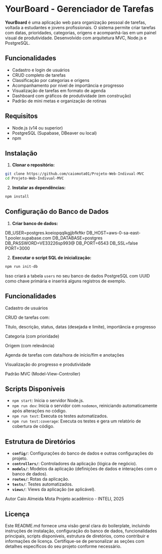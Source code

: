 # YourBoard - Gerenciador de Tarefas

**YourBoard** é uma aplicação web para organização pessoal de tarefas, voltada a estudantes e jovens profissionais. O sistema permite criar tarefas com datas, prioridades, categorias, origens e acompanhá-las em um painel visual de produtividade. Desenvolvido com arquitetura MVC, Node.js e PostgreSQL.

## Funcionalidades

- Cadastro e login de usuários
- CRUD completo de tarefas
- Classificação por categorias e origens
- Acompanhamento por nível de importância e progresso
- Visualização de tarefas em formato de agenda
- Dashboard com gráficos de produtividade (em construção)
- Padrão de mini metas e organização de rotinas

## Requisitos

- Node.js (v14 ou superior)
- PostgreSQL (Supabase, DBeaver ou local)
- npm

## Instalação

1. **Clonar o repositório:**

```bash
git clone https://github.com/caiomota01/Projeto-Web-Indivual-MVC
cd Projeto-Web-Indivual-MVC
```


2. **Instalar as dependências:**
    
```bash
npm install
```

Configuração do Banco de Dados
------------------------------

1. **Criar banco de dados:**
    
DB_USER=postgres.koeiopqqlkgjjbfkftkr
DB_HOST=aws-0-sa-east-1.pooler.supabase.com
DB_DATABASE=postgres
DB_PASSWORD=VE33226sp993@
DB_PORT=6543
DB_SSL=false
PORT=3000
    
2. **Executar o script SQL de inicialização:**
    
```bash
npm run init-db
```
    
Isso criará a tabela `users` no seu banco de dados PostgreSQL com UUID como chave primária e inserirá alguns registros de exemplo.
    

Funcionalidades
---------------

Cadastro de usuários

CRUD de tarefas com:

Título, descrição, status, datas (desejada e limite), importância e progresso

Categoria (com prioridade)

Origem (com relevância)

Agenda de tarefas com data/hora de início/fim e anotações

Visualização do progresso e produtividade

Padrão MVC (Model-View-Controller)

Scripts Disponíveis
-------------------

* `npm start`: Inicia o servidor Node.js.
* `npm run dev`: Inicia o servidor com `nodemon`, reiniciando automaticamente após alterações no código.
* `npm run test`: Executa os testes automatizados.
* `npm run test:coverage`: Executa os testes e gera um relatório de cobertura de código.

Estrutura de Diretórios
-----------------------

* **`config/`**: Configurações do banco de dados e outras configurações do projeto.
* **`controllers/`**: Controladores da aplicação (lógica de negócio).
* **`models/`**: Modelos da aplicação (definições de dados e interações com o banco de dados).
* **`routes/`**: Rotas da aplicação.
* **`tests/`**: Testes automatizados.
* **`views/`**: Views da aplicação (se aplicável).


Autor
Caio Almeida Mota
Projeto acadêmico - INTELI, 2025

Licença
-------



Este README.md fornece uma visão geral clara do boilerplate, incluindo instruções de instalação, configuração do banco de dados, funcionalidades principais, scripts disponíveis, estrutura de diretórios, como contribuir e informações de licença. Certifique-se de personalizar as seções com detalhes específicos do seu projeto conforme necessário.